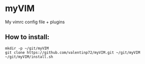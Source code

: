 # myVIM
My vimrc config file + plugins

## How to install:

```shell
mkdir -p ~/git/myVIM
git clone https://github.com/valentinp72/myVIM.git ~/git/myVIM
~/git/myVIM/install.sh
```
